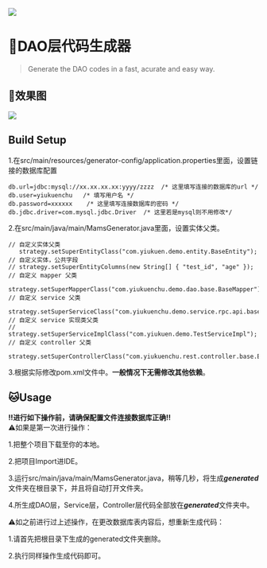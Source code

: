 ![](https://ws2.sinaimg.cn/large/006tNbRwgy1fxp1qlcah7j31c00u00xh.jpg)
   
# 🚀DAO层代码生成器

> Generate the DAO codes in a fast, acurate and easy way.

## 🍪效果图

![](https://ws4.sinaimg.cn/large/006tNbRwgy1fxp27hzfn0g30ne0e7nni.gif)
  
## Build Setup

1.在src/main/resources/generator-config/application.properties里面，设置链接的数据库配置
```
db.url=jdbc:mysql://xx.xx.xx.xx:yyyy/zzzz  /* 这里填写连接的数据库的url */
db.user=yiukuenchu   /* 填写用户名 */
db.password=xxxxxx    /* 这里填写连接数据库的密码 */
db.jdbc.driver=com.mysql.jdbc.Driver  /* 这里若是mysql则不用修改*/
```

2.在src/main/java/main/MamsGenerator.java里面，设置实体父类。
```
// 自定义实体父类
   strategy.setSuperEntityClass("com.yiukuen.demo.entity.BaseEntity");
// 自定义实体，公共字段
// strategy.setSuperEntityColumns(new String[] { "test_id", "age" });
// 自定义 mapper 父类
   strategy.setSuperMapperClass("com.yiukuenchu.demo.dao.base.BaseMapper");
// 自定义 service 父类
   strategy.setSuperServiceClass("com.yiukuenchu.demo.service.rpc.api.base.BaseService");
// 自定义 service 实现类父类
// strategy.setSuperServiceImplClass("com.yiukuen.demo.TestServiceImpl");
// 自定义 controller 父类
   strategy.setSuperControllerClass("com.yiukuenchu.rest.controller.base.BaseController");
```

3.根据实际修改pom.xml文件中<parent></parent>。**一般情况下无需修改其他依赖**。
  
## 🐱Usage
**‼️进行如下操作前，请确保配置文件连接数据库正确‼️**  
⚠️如果是第一次进行操作：
  
1.把整个项目下载至你的本地。  
  
2.把项目Import进IDE。  
  
3.运行src/main/java/main/MamsGenerator.java，稍等几秒，将生成***generated***文件夹在根目录下，并且将自动打开文件夹。
  
4.所生成DAO层，Service层，Controller层代码全部放在***generated***文件夹中。
  
⚠️如之前进行过上述操作，在更改数据库表内容后，想重新生成代码：  
  
1.请首先把根目录下生成的generated文件夹删除。
  
2.执行同样操作生成代码即可。

  
